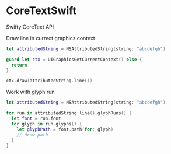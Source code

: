 # CoreTextSwift

Swifty CoreText API

Draw line in currect graphics context

```swift
let attributedString = NSAttributedString(string: "abcdefgh")

guard let ctx = UIGraphicsGetCurrentContext() else {
  return
}

ctx.draw(attributedString.line())
```

Work with glyph run

```swift
let attributedString = NSAttributedString(string: "abcdefgh")

for run in attributedString.line().glyphRuns() {
  let font = run.font
  for glyph in run.glyphs() {
    let glyphPath = font.path(for: glyph)
    // draw path
  }
}
```
